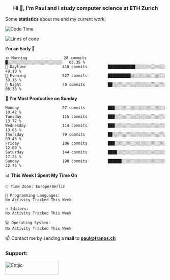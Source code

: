 <h3 align="center">Hi 👋, I'm Paul and I study computer science at ETH Zurich</h3>


Some **statistics** about me and my current work:

<!--START_SECTION:waka-->
![Code Time](http://img.shields.io/badge/Code%20Time-1%2C278%20hrs%2042%20mins-blue)

![Lines of code](https://img.shields.io/badge/From%20Hello%20World%20I%27ve%20Written-1.8%20million%20lines%20of%20code-blue)

**I'm an Early 🐤** 

```text
🌞 Morning                28 commits          █░░░░░░░░░░░░░░░░░░░░░░░░   03.35 % 
🌆 Daytime                410 commits         ████████████░░░░░░░░░░░░░   49.10 % 
🌃 Evening                327 commits         ██████████░░░░░░░░░░░░░░░   39.16 % 
🌙 Night                  70 commits          ██░░░░░░░░░░░░░░░░░░░░░░░   08.38 % 
```
📅 **I'm Most Productive on Sunday** 

```text
Monday                   87 commits          ███░░░░░░░░░░░░░░░░░░░░░░   10.42 % 
Tuesday                  115 commits         ███░░░░░░░░░░░░░░░░░░░░░░   13.77 % 
Wednesday                114 commits         ███░░░░░░░░░░░░░░░░░░░░░░   13.65 % 
Thursday                 79 commits          ██░░░░░░░░░░░░░░░░░░░░░░░   09.46 % 
Friday                   106 commits         ███░░░░░░░░░░░░░░░░░░░░░░   12.69 % 
Saturday                 144 commits         ████░░░░░░░░░░░░░░░░░░░░░   17.25 % 
Sunday                   190 commits         ██████░░░░░░░░░░░░░░░░░░░   22.75 % 
```


📊 **This Week I Spent My Time On** 

```text
🕑︎ Time Zone: Europe/Berlin

💬 Programming Languages: 
No Activity Tracked This Week

🔥 Editors: 
No Activity Tracked This Week

💻 Operating System: 
No Activity Tracked This Week
```


<!--END_SECTION:waka-->

📫 Contact me by sending a **mail** to **paul@franos.ch**

<h3 align="left">Support:</h3>
<p><a href="https://ko-fi.com/Entjic"> <img align="left" src="https://cdn.ko-fi.com/cdn/kofi3.png?v=3" height="40" width="168" alt="Entjic" /></a></p>
